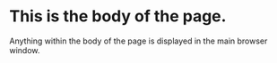 <html>
	<head>
		<title>This is the title of the page.</title>
	</head>
	<body>
		<h1>This is the body of the page.</h1>
		<p>Anything within the body of the page is displayed in the main browser window.</u></p>
	</body>
</html>
